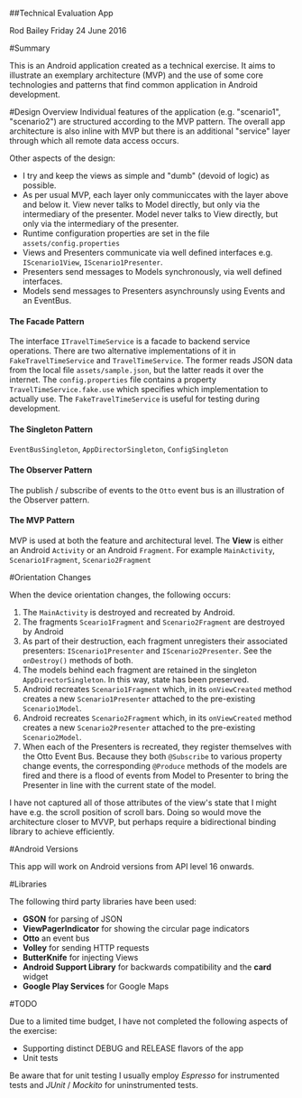 ##Technical Evaluation App

Rod Bailey
Friday 24 June 2016

#Summary

This is an Android application created as a technical exercise. It aims to illustrate an exemplary architecture (MVP) and the use of some core technologies and patterns that find common application in Android development.

#Design Overview
Individual features of the application (e.g. "scenario1", "scenario2") are structured according to the MVP pattern. The overall app architecture is also inline with MVP but there is an additional "service" layer through which all remote data access occurs.

Other aspects of the design:

- I try and keep the views as simple and "dumb" (devoid of logic) as possible.
- As per usual MVP, each layer only communiccates with the layer above and below it. View never talks to Model directly, but only via the intermediary of the presenter. Model never talks to View directly, but only via the intermediary of the presenter.
- Runtime configuration properties are set in the file `assets/config.properties`
- Views and Presenters communicate via well defined interfaces e.g. `IScenario1View`, `IScenario1Presenter`.
- Presenters send messages to Models synchronously, via well defined interfaces. 
- Models send messages to Presenters asynchrounsly using Events and an EventBus.

#### The Facade Pattern

The interface `ITravelTimeService` is a facade to backend service operations. There are two alternative implementations of it in `FakeTravelTimeService` and `TravelTimeService`. The former reads JSON data from the local file `assets/sample.json`, but the latter reads it over the internet. The `config.properties` file contains a property `TravelTimeService.fake.use` which specifies which implementation to actually use. The `FakeTravelTimeService` is useful for testing during development.

#### The Singleton Pattern

`EventBusSingleton`, `AppDirectorSingleton`, `ConfigSingleton`

#### The Observer Pattern

The publish / subscribe of events to the `Otto` event bus is an illustration of the Observer pattern.

#### The MVP Pattern

MVP is used at both the feature and architectural level. The **View** is either an Android `Activity` or an Android `Fragment`. For example `MainActivity`, `Scenario1Fragment`, `Scenario2Fragment`

#Orientation Changes

When the device orientation changes, the following occurs:
1. The `MainActivity` is destroyed and recreated by Android.
2. The fragments `Sceario1Fragment` and `Scenario2Fragment` are destroyed by Android
3. As part of their destruction, each fragment unregisters their associated presenters: `IScenario1Presenter` and `IScenario2Presenter`. See the `onDestroy()` methods of both.
4. The models behind each fragment are retained in the singleton `AppDirectorSingleton`. In this way, state has been preserved.
5. Android recreates `Scenario1Fragment` which, in its `onViewCreated` method creates a new `Scenario1Presenter` attached to the pre-existing `Scenario1Model`.
6. Android recreates `Scenario2Fragment` which, in its `onViewCreated` method creates a new `Scenario2Presenter` attached to the pre-existing `Scenario2Model`.
7. When each of the Presenters is recreated, they register themselves with the Otto Event Bus. Because they both `@Subscribe` to various property change events, the corresponding `@Produce` methods of the models are fired and there is a flood of events from Model to Presenter to bring the Presenter in line with the current state of the model.

I have not captured all of those attributes of the view's state that I might have e.g. the scroll position of scroll bars. Doing so would move the architecture closer to MVVP, but perhaps require a bidirectional binding library to achieve efficiently.

#Android Versions

This app will work on Android versions from API level 16 onwards.

#Libraries

The following third party libraries have been used:

- **GSON** for parsing of JSON
- **ViewPagerIndicator** for showing the circular page indicators
- **Otto** an event bus
- **Volley** for sending HTTP requests
- **ButterKnife** for injecting Views
- **Android Support Library** for backwards compatibility and the **card** widget
- **Google Play Services** for Google Maps

#TODO

Due to a limited time budget, I have not completed the following aspects of the exercise:

- Supporting distinct DEBUG and RELEASE flavors of the app
- Unit tests

Be aware that for unit testing I usually employ *Espresso* for instrumented tests and *JUnit* / *Mockito* for uninstrumented tests.